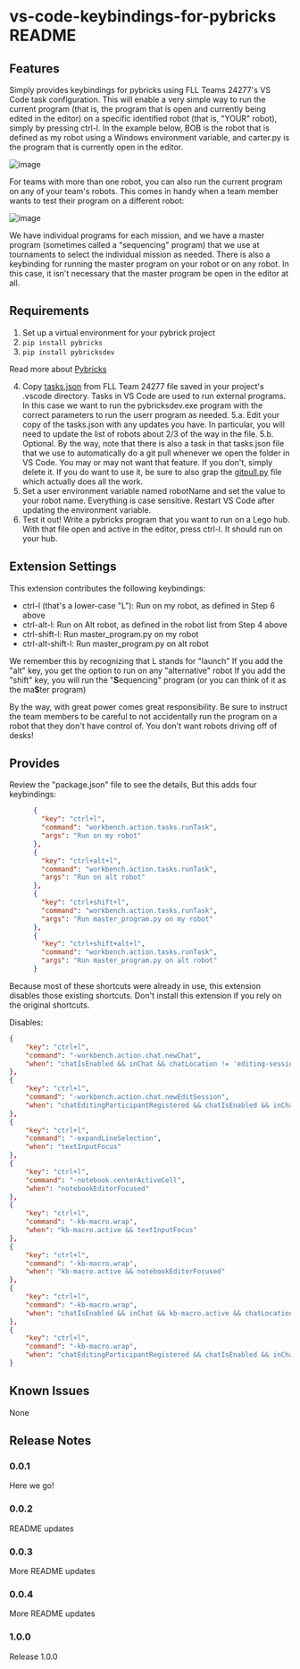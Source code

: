 # vs-code-keybindings-for-pybricks README

## Features

Simply provides keybindings for pybricks using FLL Teams 24277's VS Code task configuration. This will enable a very simple way to run the current program (that is, the program that is open and currently being edited in the editor) on a specific identified robot (that is, "YOUR" robot), simply by pressing ctrl-l. In the example below, BOB is the robot that is defined as my robot using a Windows environment variable, and carter.py is the program that is currently open in the editor.

![image](https://github.com/user-attachments/assets/bfb95788-c71d-4248-af1c-4cb4ac4791d5)

For teams with more than one robot, you can also run the current program on any of your team's robots. This comes in handy when a team member wants to test their program on a different robot:

![image](https://github.com/user-attachments/assets/a20ef371-48b8-40f3-9506-2158ba2e061b)

We have individual programs for each mission, and we have a master program (sometimes called a "sequencing" program) that we use at tournaments to select the individual mission as needed. There is also a keybinding for running the master program on your robot or on any robot. In this case, it isn't necessary that the master program be open in the editor at all.

## Requirements

1. Set up a virtual environment for your pybrick project
2. `pip install pybricks`
3. `pip install pybricksdev`

Read more about [Pybricks](https://pybricks.com)

4. Copy [tasks.json](https://github.com/FLL-Team-24277/FLL-Fall-2024-Submerged/blob/main/.vscode/tasks.json) from FLL Team 24277 file saved in your project's .vscode directory. Tasks in VS Code are used to run external programs. In this case we want to run the pybricksdev.exe program with the correct parameters to run the userr program as needed.
5.a. Edit your copy of the tasks.json with any updates you have. In particular, you will need to update the list of robots about 2/3 of the way in the file. 
5.b. Optional. By the way, note that there is also a task in that tasks.json file that we use to automatically do a git pull whenever we open the folder in VS Code. You may or may not want that feature. If you don't, simply delete it. If you do want to use it, be sure to also grap the [gitpull.py](https://github.com/FLL-Team-24277/FLL-Fall-2024-Submerged/blob/main/.vscode/gitpull.py) file which actually does all the work.
6. Set a user environment variable named robotName and set the value to your robot name. Everything is case sensitive. Restart VS Code after updating the environment variable.
7. Test it out! Write a pybricks program that you want to run on a Lego hub. With that file open and active in the editor, press ctrl-l. It should run on your hub.


## Extension Settings

This extension contributes the following keybindings:

* ctrl-l (that's a lower-case "L"): Run on my robot, as defined in Step 6 above
* ctrl-alt-l: Run on Alt robot, as defined in the robot list from Step 4 above
* ctrl-shift-l: Run master_program.py on my robot
* ctrl-alt-shift-l: Run master_program.py on alt robot

We remember this by recognizing that L stands for "launch"
If you add the "alt" key, you get the option to run on any "alternative" robot
If you add the "shift" key, you will run the "**S**equencing" program (or you can think of it as the ma**S**ter program)

By the way, with great power comes great responsibility. Be sure to instruct the team members to be careful to not accidentally run the program on a robot that they don't have control of. You don't want robots driving off of desks!

## Provides

Review the "package.json" file to see the details, But this adds four keybindings:

```json
      {
        "key": "ctrl+l",
        "command": "workbench.action.tasks.runTask",
        "args": "Run on my robot"
      },
      {
        "key": "ctrl+alt+l",
        "command": "workbench.action.tasks.runTask",
        "args": "Run on alt robot"
      },
      {
        "key": "ctrl+shift+l",
        "command": "workbench.action.tasks.runTask",
        "args": "Run master_program.py on my robot"
      },
      {
        "key": "ctrl+shift+alt+l",
        "command": "workbench.action.tasks.runTask",
        "args": "Run master_program.py on alt robot"
      }
```

Because most of these shortcuts were already in use, this extension disables those existing shortcuts. Don't install this extension if you rely on the original shortcuts.

Disables:
```json
{
    "key": "ctrl+l",
    "command": "-workbench.action.chat.newChat",
    "when": "chatIsEnabled && inChat && chatLocation != 'editing-session'"
},
{
    "key": "ctrl+l",
    "command": "-workbench.action.chat.newEditSession",
    "when": "chatEditingParticipantRegistered && chatIsEnabled && inChat && chatLocation == 'editing-session'"
},
{
    "key": "ctrl+l",
    "command": "-expandLineSelection",
    "when": "textInputFocus"
},
{
    "key": "ctrl+l",
    "command": "-notebook.centerActiveCell",
    "when": "notebookEditorFocused"
},
{
    "key": "ctrl+l",
    "command": "-kb-macro.wrap",
    "when": "kb-macro.active && textInputFocus"
},
{
    "key": "ctrl+l",
    "command": "-kb-macro.wrap",
    "when": "kb-macro.active && notebookEditorFocused"
},
{
    "key": "ctrl+l",
    "command": "-kb-macro.wrap",
    "when": "chatIsEnabled && inChat && kb-macro.active && chatLocation != 'editing-session'"
},
{
    "key": "ctrl+l",
    "command": "-kb-macro.wrap",
    "when": "chatEditingParticipantRegistered && chatIsEnabled && inChat && kb-macro.active && chatLocation == 'editing-session'"
}
```

## Known Issues

None

## Release Notes

### 0.0.1
Here we go!

### 0.0.2
README updates

### 0.0.3
More README updates

### 0.0.4
More README updates

### 1.0.0
Release 1.0.0
